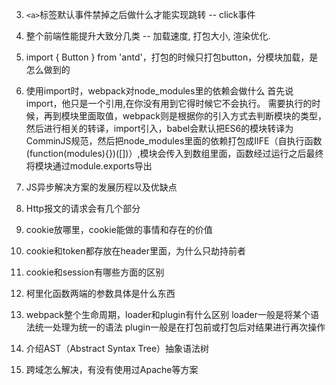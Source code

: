 3. `<a>`标签默认事件禁掉之后做什么才能实现跳转 -- click事件

5. 整个前端性能提升⼤致分⼏类 -- 加载速度, 打包大小, 渲染优化.

6. import { Button } from 'antd'，打包的时候只打包button，分模块加载，是怎么做到的

7. 使⽤import时，webpack对node_modules⾥的依赖会做什么
  首先说import，他只是一个引用,在你没有用到它得时候它不会执行。
需要执行的时候，再到模块里面取值，webpack则是根据你的引入方式去判断模块的类型，然后进行相关的转译，import引入，babel会默认把ES6的模块转译为ComminJS规范，然后把node_modules里面的依赖打包成IIFE（自执行函数(function(modules){})([])）,模块会传入到数组里面，函数经过运行之后最终将模块通过module.exports导出

8. JS异步解决⽅案的发展历程以及优缺点

9. Http报⽂的请求会有⼏个部分

10. cookie放哪⾥，cookie能做的事情和存在的价值

11. cookie和token都存放在header⾥⾯，为什么只劫持前者

12. cookie和session有哪些⽅⾯的区别

18. 柯⾥化函数两端的参数具体是什么东⻄

23. webpack整个⽣命周期，loader和plugin有什么区别
loader一般是将某个语法统一处理为统一的语法
plugin一般是在打包前或打包后对结果进行再次操作


24. 介绍AST（Abstract Syntax Tree）抽象语法树


28. 跨域怎么解决，有没有使⽤过Apache等⽅案